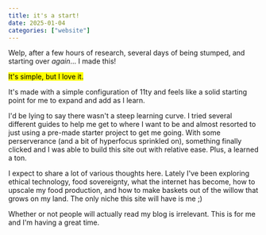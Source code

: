 ```yaml
---
title: it's a start!
date: 2025-01-04
categories: ["website"]
---
```

Welp, after a few hours of research, several days of being stumped, and starting over *again*... I made this!

<mark>It's simple, but I love it.</mark>

It's made with a simple configuration of 11ty and feels like a solid starting point for me to expand and add as I learn.

I'd be lying to say there wasn't a steep learning curve. I tried several different guides to help me get to where I want to be and almost resorted to just using a pre-made starter project to get me going. With some perserverance (and a bit of hyperfocus sprinkled on), something finally clicked and I was able to build this site out with relative ease. Plus, a learned a ton.

I expect to share a lot of various thoughts here. Lately I've been exploring ethical technology, food sovereignty, what the internet has become, how to upscale my food production, and how to make baskets out of the willow that grows on my land. The only niche this site will have is me ;)

Whether or not people will actually read my blog is irrelevant. This is for me and I'm having a great time.
